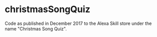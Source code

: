 # christmasSongQuiz
Code as published in December 2017 to the Alexa Skill store under the name "Christmas Song Quiz".
